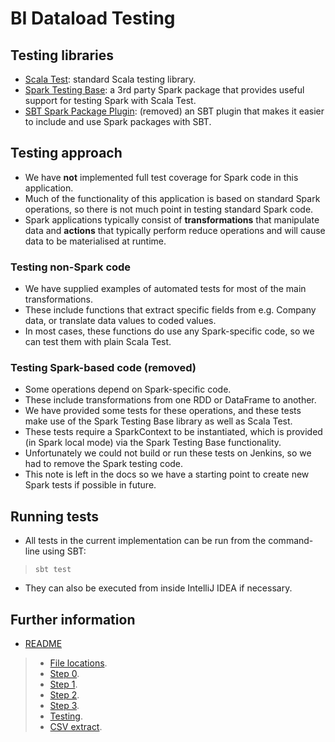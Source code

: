 # BI Dataload Testing #

## Testing libraries ##

* [Scala Test](http://www.scalatest.org/): standard Scala testing library.
* [Spark Testing Base](https://github.com/holdenk/spark-testing-base): a 3rd party Spark package that provides useful support for testing Spark with Scala Test.
* [SBT Spark Package Plugin](https://github.com/databricks/sbt-spark-package): (removed) an SBT plugin that makes it easier to include and use Spark packages with SBT.

## Testing approach ##

* We have **not** implemented full test coverage for Spark code in this application.
* Much of the functionality of this application is based on standard Spark operations, so there is not much point in testing standard Spark code.
* Spark applications typically consist of **transformations** that manipulate data and **actions** that typically perform reduce operations and will cause data to be materialised at runtime.

### Testing non-Spark code ###

* We have supplied examples of automated tests for most of the main transformations.
* These include functions that extract specific fields from e.g. Company data, or translate data values to coded values.
* In most cases, these functions do use any Spark-specific code, so we can test them with plain Scala Test.

### Testing Spark-based code (removed) ###

* Some operations depend on Spark-specific code.
* These include transformations from one RDD or DataFrame to another.
* We have provided some tests for these operations, and these tests make use of the Spark Testing Base library as well as Scala Test.
* These tests require a SparkContext to be instantiated, which is provided (in Spark local mode) via the Spark Testing Base functionality.
* Unfortunately we could not build or run these tests on Jenkins, so we had to remove the Spark testing code.
* This note is left in the docs so we have a starting point to create new Spark tests if possible in future.

## Running tests ##

* All tests in the current implementation can be run from the command-line using SBT:

> `sbt test`

* They can also be executed from inside IntelliJ IDEA if necessary.



## Further information ##

* [README](../README.md)

> * [File locations](./bi-dataload-file-locations.md).
> * [Step 0](./bi-dataload-step-0.md).
> * [Step 1](./bi-dataload-step-1.md).
> * [Step 2](./bi-dataload-step-2.md).
> * [Step 3](./bi-dataload-step-3.md).
> * [Testing](./bi-dataload-testing.md).
> * [CSV extract](./bi-dataload-csv-extract.md).
